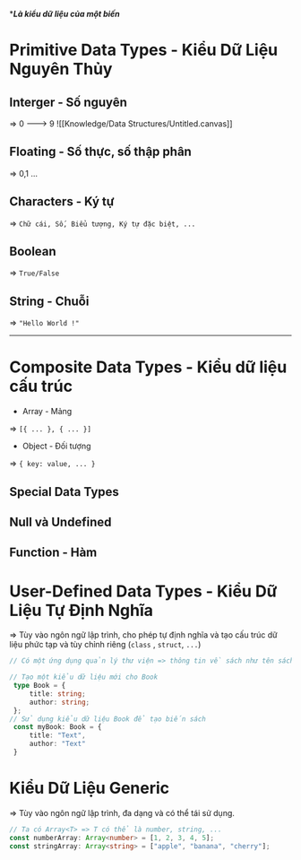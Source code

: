****Là kiểu dữ liệu của một biến***

# Primitive Data Types - Kiểu Dữ Liệu Nguyên Thủy

## Interger - Số nguyên

=> 0 ---> 9
![[Knowledge/Data Structures/Untitled.canvas]]
## Floating - Số thực, số thập phân

=> 0,1 ...

## Characters - Ký tự

=> `Chữ cái, Số, Biểu tượng, Ký tự đặc biệt, ...`

## Boolean

=> `True/False`

## String - Chuỗi

=> `"Hello World !"`

---
# Composite Data Types - Kiểu dữ liệu cấu trúc

-  Array - Mảng

=> `[{ ... }, { ... }]`

-  Object - Đối tượng

=> `{ key: value, ... }`

## **Special Data Types**

## Null và Undefined

## Function - Hàm

# User-Defined Data Types - Kiểu Dữ Liệu Tự Định Nghĩa

=> Tùy vào ngôn ngữ lập trình, cho phép tự định nghĩa và tạo cấu trúc dữ liệu phức tạp và tùy chỉnh riêng (`class` , `struct`, `...`)

```ts
// Có một ứng dụng quản lý thư viện => thông tin về sách như tên sách, tác giả, năm xuất bản, và số lượng.

// Tạo một kiểu dữ liệu mới cho Book
 type Book = { 
	 title: string; 
	 author: string;
 }; 
// Sử dụng kiểu dữ liệu Book để tạo biến sách
 const myBook: Book = { 
	 title: "Text",
	 author: "Text"
 }
```

# Kiểu Dữ Liệu Generic

=> Tùy vào ngôn ngữ lập trình, đa dạng và có thể tái sử dụng.

```ts
// Ta có Array<T> => T có thể là number, string, ...
const numberArray: Array<number> = [1, 2, 3, 4, 5];
const stringArray: Array<string> = ["apple", "banana", "cherry"];

```